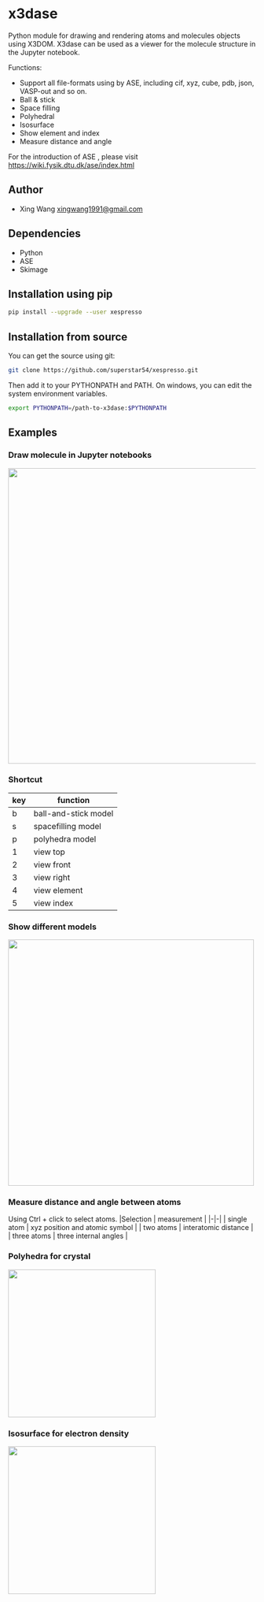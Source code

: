 # x3dase

Python module for drawing and rendering atoms and molecules objects using X3DOM. X3dase can be used as a viewer for the molecule structure in the Jupyter notebook.

Functions:
* Support all file-formats using by ASE, including cif, xyz, cube, pdb, json, VASP-out and so on.
* Ball & stick
* Space filling
* Polyhedral
* Isosurface
* Show element and index
* Measure distance and angle

For the introduction of ASE , please visit https://wiki.fysik.dtu.dk/ase/index.html


## Author
* Xing Wang  <xingwang1991@gmail.com>

## Dependencies

* Python
* ASE
* Skimage
## Installation using pip
```sh
pip install --upgrade --user xespresso
```
## Installation from source
You can get the source using git:
``` sh
git clone https://github.com/superstar54/xespresso.git
```
Then add it to your PYTHONPATH and PATH. On windows, you can edit the system environment variables.

``` sh
export PYTHONPATH=/path-to-x3dase:$PYTHONPATH
```

## Examples

### Draw molecule in Jupyter notebooks

<img src="examples/images/jupyter.png" width="600"/>

### Shortcut
|key | function|
|-|-|
|b| ball-and-stick model|
|s| spacefilling model|
|p| polyhedra model|
|1| view top|
|2| view front|
|3| view right|
|4| view element|
|5| view index|

### Show different models
<img src="examples/images/models.png" width="500"/>

### Measure distance and angle between atoms
Using Ctrl + click to select atoms.
|Selection | measurement |
|-|-|
| single atom | xyz position and atomic symbol |
| two atoms | interatomic distance |
| three atoms | three internal angles |


### Polyhedra for crystal
<img src="examples/images/polyhedra.png" width="300"/>


### Isosurface for electron density
<img src="examples/images/isosurface.png" width="300"/>
